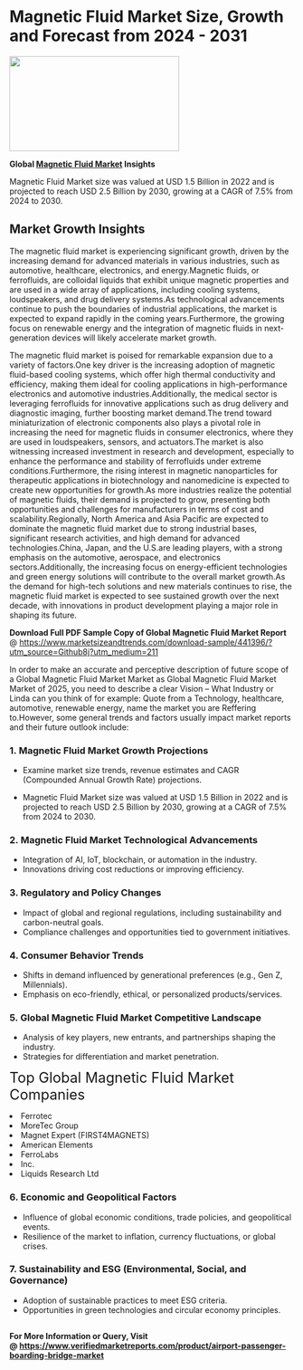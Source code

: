 <H1>Magnetic Fluid Market Size, Growth and Forecast from 2024 - 2031</H1><img class="aligncenter size-medium wp-image-584254" src="https://thirdeyenews.in/wp-content/uploads/2024/09/Global-Market-Research-300x168.jpeg" alt="" width="300" height="168" /><p><strong>Global&nbsp;<a href="https://www.marketsizeandtrends.com/download-sample/441396/?utm_source=Github8j?utm_medium=211">Magnetic Fluid Market</a> Insights</strong></p><p>Magnetic Fluid Market size was valued at USD 1.5 Billion in 2022 and is projected to reach USD 2.5 Billion by 2030, growing at a CAGR of 7.5% from 2024 to 2030.</p><p><h2>Market Growth Insights</h2> <p>The magnetic fluid market is experiencing significant growth, driven by the increasing demand for advanced materials in various industries, such as automotive, healthcare, electronics, and energy.Magnetic fluids, or ferrofluids, are colloidal liquids that exhibit unique magnetic properties and are used in a wide array of applications, including cooling systems, loudspeakers, and drug delivery systems.As technological advancements continue to push the boundaries of industrial applications, the market is expected to expand rapidly in the coming years.Furthermore, the growing focus on renewable energy and the integration of magnetic fluids in next-generation devices will likely accelerate market growth.</p> <p>The magnetic fluid market is poised for remarkable expansion due to a variety of factors.One key driver is the increasing adoption of magnetic fluid-based cooling systems, which offer high thermal conductivity and efficiency, making them ideal for cooling applications in high-performance electronics and automotive industries.Additionally, the medical sector is leveraging ferrofluids for innovative applications such as drug delivery and diagnostic imaging, further boosting market demand.The trend toward miniaturization of electronic components also plays a pivotal role in increasing the need for magnetic fluids in consumer electronics, where they are used in loudspeakers, sensors, and actuators.The market is also witnessing increased investment in research and development, especially to enhance the performance and stability of ferrofluids under extreme conditions.Furthermore, the rising interest in magnetic nanoparticles for therapeutic applications in biotechnology and nanomedicine is expected to create new opportunities for growth.As more industries realize the potential of magnetic fluids, their demand is projected to grow, presenting both opportunities and challenges for manufacturers in terms of cost and scalability.Regionally, North America and Asia Pacific are expected to dominate the magnetic fluid market due to strong industrial bases, significant research activities, and high demand for advanced technologies.China, Japan, and the U.S.are leading players, with a strong emphasis on the automotive, aerospace, and electronics sectors.Additionally, the increasing focus on energy-efficient technologies and green energy solutions will contribute to the overall market growth.As the demand for high-tech solutions and new materials continues to rise, the magnetic fluid market is expected to see sustained growth over the next decade, with innovations in product development playing a major role in shaping its future.</p> <p><span class=""><strong>Download Full PDF Sample Copy of Global Magnetic Fluid Market Report</strong> @ <a href="https://www.marketsizeandtrends.com/download-sample/441396/?utm_source=Github8j?utm_medium=211" target="_blank">https://www.marketsizeandtrends.com/download-sample/441396/?utm_source=Github8j?utm_medium=211</a></span></p><p>In order to make an accurate and perceptive description of future scope of a Global&nbsp;Magnetic Fluid Market Market as Global&nbsp;Magnetic Fluid Market Market of 2025, you need to describe a clear Vision &ndash; What Industry or Linda can you think of for example: Quote from a Technology, healthcare, automotive, renewable energy, name the market you are Reffering to.However, some general trends and factors usually impact market reports and their future outlook include:</p><h3>1.&nbsp;<strong>Magnetic Fluid Market Growth Projections</strong></h3><ul><li>Examine market size trends, revenue estimates and CAGR (Compounded Annual Growth Rate) projections.</li><li><p>Magnetic Fluid Market size was valued at USD 1.5 Billion in 2022 and is projected to reach USD 2.5 Billion by 2030, growing at a CAGR of 7.5% from 2024 to 2030.</p></li></ul><h3>2.&nbsp;<strong>Magnetic Fluid Market Technological Advancements</strong></h3><ul><li>Integration of AI, IoT, blockchain, or automation in the industry.</li><li>Innovations driving cost reductions or improving efficiency.</li></ul><h3>3.&nbsp;<strong>Regulatory and Policy Changes</strong></h3><ul><li>Impact of global and regional regulations, including sustainability and carbon-neutral goals.</li><li>Compliance challenges and opportunities tied to government initiatives.</li></ul><h3>4.&nbsp;<strong>Consumer Behavior Trends</strong></h3><ul><li>Shifts in demand influenced by generational preferences (e.g., Gen Z, Millennials).</li><li>Emphasis on eco-friendly, ethical, or personalized products/services.</li></ul><h3>5.&nbsp;<strong>Global Magnetic Fluid Market Competitive Landscape</strong></h3><ul><li>Analysis of key players, new entrants, and partnerships shaping the industry.</li><li>Strategies for differentiation and market penetration.</li></ul><p data-pm-slice="1 1 []"><span style="color: inherit; font-family: inherit; font-size: 25px;">Top Global Magnetic Fluid Market Companies</span></p><div class="" data-test-id=""><p><li>Ferrotec</li><li> MoreTec Group</li><li> Magnet Expert (FIRST4MAGNETS)</li><li> American Elements</li><li> FerroLabs</li><li> Inc.</li><li> Liquids Research Ltd</li></p></div><h3>6.&nbsp;<strong>Economic and Geopolitical Factors</strong></h3><ul><li>Influence of global economic conditions, trade policies, and geopolitical events.</li><li>Resilience of the market to inflation, currency fluctuations, or global crises.</li></ul><h3>7.&nbsp;<strong>Sustainability and ESG (Environmental, Social, and Governance)</strong></h3><ul><li>Adoption of sustainable practices to meet ESG criteria.</li><li>Opportunities in green technologies and circular economy principles.</li></ul><h2><strong style="font-size: 14px;">For More Information or Query, Visit @&nbsp;</strong><a style="background-color: #ffffff; font-size: 14px;" href="https://www.marketsizeandtrends.com/report/magnetic-fluid-market/" target="_blank">https://www.verifiedmarketreports.com/product/airport-passenger-boarding-bridge-market</a></h2>